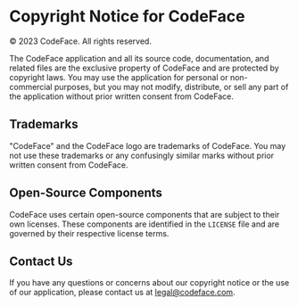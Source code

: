 # Copyright Notice for CodeFace

© 2023 CodeFace. All rights reserved.

The CodeFace application and all its source code, documentation, and related files are the exclusive property of CodeFace and are protected by copyright laws. You may use the application for personal or non-commercial purposes, but you may not modify, distribute, or sell any part of the application without prior written consent from CodeFace.

## Trademarks

"CodeFace" and the CodeFace logo are trademarks of CodeFace. You may not use these trademarks or any confusingly similar marks without prior written consent from CodeFace.

## Open-Source Components

CodeFace uses certain open-source components that are subject to their own licenses. These components are identified in the `LICENSE` file and are governed by their respective license terms.

## Contact Us

If you have any questions or concerns about our copyright notice or the use of our application, please contact us at [legal@codeface.com](mailto:legal@codeface.com).
